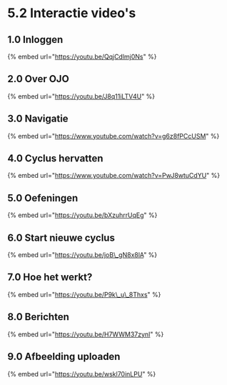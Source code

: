 # 5.2 Interactie video's

## 1.0 Inloggen

{% embed url="https://youtu.be/QqjCdlmj0Ns" %}



## 2.0 Over OJO

{% embed url="https://youtu.be/J8q11iLTV4U" %}

## 3.0 Navigatie 

{% embed url="https://www.youtube.com/watch?v=g6z8fPCcUSM" %}

## 4.0 Cyclus hervatten

{% embed url="https://www.youtube.com/watch?v=PwJ8wtuCdYU" %}

## 5.0 Oefeningen

{% embed url="https://youtu.be/bXzuhrrUqEg" %}

## 6.0 Start nieuwe cyclus

{% embed url="https://youtu.be/joB\_gN8x8lA" %}

## 7.0 Hoe het werkt?

{% embed url="https://youtu.be/P9k\_u\_8Thxs" %}

## 8.0 Berichten

{% embed url="https://youtu.be/H7WWM37zynI" %}

## 9.0 Afbeelding uploaden

{% embed url="https://youtu.be/wskl70inLPU" %}



